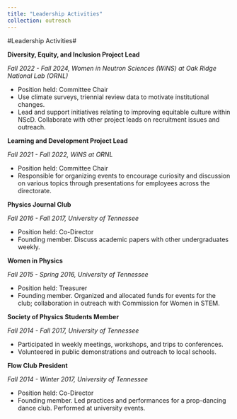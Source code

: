 ```yaml
---
title: "Leadership Activities"
collection: outreach
---
```


#Leadership Activities#

**Diversity, Equity, and Inclusion Project Lead**

*Fall 2022 - Fall 2024, Women in Neutron Sciences (WiNS) at Oak Ridge National Lab (ORNL)*
- Position held: Committee Chair
- Use climate surveys, triennial review data to motivate institutional changes.
- Lead and support initiatives relating to improving equitable culture within NScD. Collaborate with other project leads on recruitment issues and outreach.
		                 
**Learning and Development Project Lead**

*Fall 2021 - Fall 2022, WiNS at ORNL*
- Position held: Committee Chair
- Responsible for organizing events to encourage curiosity and discussion on various topics through presentations for employees across the directorate.
                
                
**Physics Journal Club**

*Fall 2016 - Fall 2017, University of Tennessee*
- Position held: Co-Director
- Founding member. Discuss academic papers with other undergraduates weekly.
              

**Women in Physics**

*Fall 2015 - Spring 2016, University of Tennessee*
- Position held: Treasurer
- Founding member. Organized and allocated funds for events for the club; collaboration in outreach with Commission for Women in STEM.


**Society of Physics Students Member** 

*Fall 2014 - Fall 2017, University of Tennessee*
- Participated in weekly meetings, workshops, and trips to conferences.
- Volunteered in public demonstrations and outreach to local schools.
                
                 
**Flow Club President** 

*Fall 2014 - Winter 2017, University of Tennessee*
- Position held: Co-Director
- Founding member. Led practices and performances for a prop-dancing dance club. Performed at university events.



